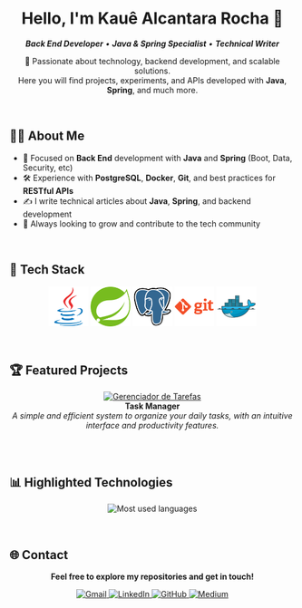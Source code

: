 <h1 align="center">Hello, I'm Kauê Alcantara Rocha 👋</h1>

<p align="center">
  <em><b>Back End Developer</b> • <b>Java & Spring Specialist</b> • <b>Technical Writer</b></em>
</p>

<p align="center">
  🚀 Passionate about technology, backend development, and scalable solutions.<br>
  Here you will find projects, experiments, and APIs developed with <b>Java</b>, <b>Spring</b>, and much more.
</p>

&nbsp;

## 👨‍💻 About Me

- 🔭 Focused on <b>Back End</b> development with <b>Java</b> and <b>Spring</b> (Boot, Data, Security, etc)
- 🛠️ Experience with <b>PostgreSQL</b>, <b>Docker</b>, <b>Git</b>, and best practices for <b>RESTful APIs</b>
- ✍️ I write technical articles about <b>Java</b>, <b>Spring</b>, and backend development
- 🚀 Always looking to grow and contribute to the tech community

&nbsp;

## 🚀 Tech Stack

<p align="center">
  <img src="https://github.com/devicons/devicon/blob/master/icons/java/java-original.svg" height="70" width="70" alt="Java"/>
  <img src="https://github.com/devicons/devicon/blob/master/icons/spring/spring-original.svg" height="70" width="70" alt="Spring"/>
  <img src="https://github.com/devicons/devicon/blob/master/icons/postgresql/postgresql-original.svg" height="70" width="70" alt="PostgreSQL"/>
  <img src="https://github.com/devicons/devicon/blob/master/icons/git/git-plain-wordmark.svg" height="70" width="70" alt="Git"/>
  <img src="https://github.com/devicons/devicon/blob/master/icons/docker/docker-original.svg" height="70" width="70" alt="Docker"/>
</p>

&nbsp;

## 🏆 Featured Projects

<div align="center">

  <a href="https://github.com/Kaueroch/Gerenciador-de-Tarefas" target="_blank">
    <img src="https://github-readme-stats.vercel.app/api/pin/?username=Kaueroch&repo=Gerenciador-de-Tarefas&theme=github_dark&hide_border=true" alt="Gerenciador de Tarefas" />
  </a>
  
  <br>
  <b>Task Manager</b>
  <br>
  <i>A simple and efficient system to organize your daily tasks, with an intuitive interface and productivity features.</i>
  <br><br>

  <!-- More featured projects? Uncomment and add below -->
  <!--
  <a href="https://github.com/Kaueroch/BankNote" target="_blank">
    <img src="https://github-readme-stats.vercel.app/api/pin/?username=Kaueroch&repo=BankNote&theme=github_dark&hide_border=true" alt="BankNote" />
  </a>
  -->

</div>

&nbsp;

## 📊 Highlighted Technologies

<p align="center">
  <img width="41%" src="https://github-readme-stats.vercel.app/api/top-langs/?username=Kaueroch&layout=compact&hide_border=true&title_color=8f00ff&text_color=ffffff&bg_color=0d1117" alt="Most used languages"/>
</p>

&nbsp;

## 🌐 Contact

<p align="center">
  <b>Feel free to explore my repositories and get in touch!</b>
</p>
<p align="center">
  <a href="mailto:kaue.alcan@gmail.com" target="_blank">
    <img src="https://img.shields.io/badge/-kaue.alcan@gmail.com-D14836?style=flat-square&logo=Gmail&logoColor=white" alt="Gmail">
  </a>
  <a href="https://www.linkedin.com/in/kaue-alcantara-a06946138/" target="_blank">
    <img src="https://img.shields.io/badge/-LinkedIn-0077B5?style=flat-square&logo=Linkedin&logoColor=white" alt="LinkedIn">
  </a>
  <a href="https://github.com/Kaueroch" target="_blank">
    <img src="https://img.shields.io/badge/-GitHub-181717?style=flat-square&logo=github&logoColor=white" alt="GitHub">
  </a>
  <a href="https://medium.com/@KaueAlcantara" target="_blank">
    <img src="https://img.shields.io/badge/Technical%20Writer-8f00ff?style=flat-square&logo=bookstack&logoColor=white" alt="Medium"/>
  </a>
</p>
